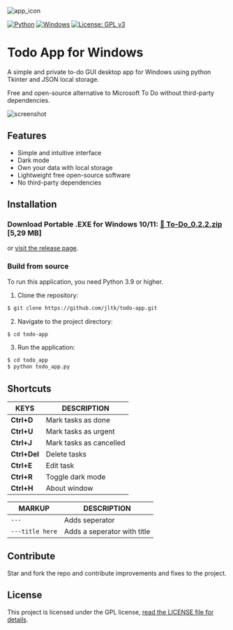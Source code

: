 ![app_icon](https://github.com/user-attachments/assets/9f082ded-572f-435e-b237-f62349d6e2e8)

[![Python](https://img.shields.io/badge/Python-3776AB?logo=python&logoColor=fff)](#) [![Windows](https://custom-icon-badges.demolab.com/badge/Windows-0078D6?logo=windows11&logoColor=white)](#) [![License: GPL v3](https://img.shields.io/badge/License-GPLv3-darkred.svg)](https://www.gnu.org/licenses/gpl-3.0)

# Todo App for Windows

A simple and private to-do GUI desktop app for Windows using python Tkinter and JSON local storage.

Free and open-source alternative to Microsoft To Do without third-party dependencies.

![screenshot](https://github.com/user-attachments/assets/e89ff5e7-f8d8-4229-ae4e-32b1c81136bd)

## Features

- Simple and intuitive interface
- Dark mode
- Own your data with local storage
- Lightweight free open-source software
- No third-party dependencies

## Installation

### Download Portable .EXE for Windows 10/11: [🔗 To-Do_0.2.2.zip](https://github.com/jltk/todo-app/releases/download/0.2.2/To-Do_0.2.2.zip) [5,29 MB] 

or [visit the release page](https://github.com/jltk/todo-app/releases). 

### Build from source

To run this application, you need Python 3.9 or higher.

1. Clone the repository:

```bash
$ git clone https://github.com/jltk/todo-app.git
```

2. Navigate to the project directory:

```bash
$ cd todo-app
```

3. Run the application:

```bash
$ cd todo_app
$ python todo_app.py
```

## Shortcuts

| KEYS | DESCRIPTION |
| ---- | ----------- |
| **Ctrl+D** | Mark tasks as done |
| **Ctrl+U** | Mark tasks as urgent |
| **Ctrl+J** | Mark tasks as cancelled |
| **Ctrl+Del** | Delete tasks |
| **Ctrl+E** | Edit task |
| **Ctrl+R** | Toggle dark mode |
| **Ctrl+H** | About window |

| MARKUP | DESCRIPTION |
| ---- | ----------- |
| ```---``` | Adds seperator |
| ```---title here``` | Adds a seperator with title |

## Contribute

Star and fork the repo and contribute improvements and fixes to the project.

## License

This project is licensed under the GPL license, [read the LICENSE file for details](https://github.com/jltk/todo-app/blob/main/LICENSE).
